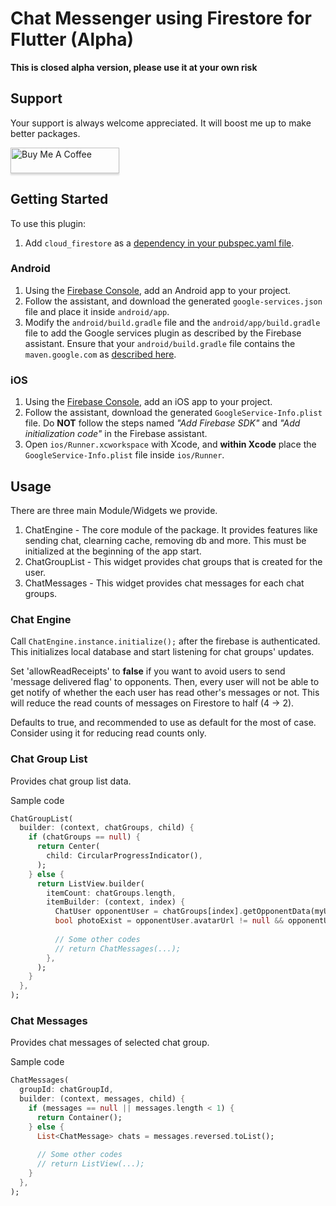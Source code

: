 # Chat Messenger using Firestore for Flutter (Alpha)

**This is closed alpha version, please use it at your own risk**

## Support
Your support is always welcome appreciated. It will boost me up to make better packages.

<a href="https://www.buymeacoffee.com/Oj17EcZ" target="_blank"><img src="https://www.buymeacoffee.com/assets/img/custom_images/orange_img.png" alt="Buy Me A Coffee" style="height: 41px !important;width: 174px !important;box-shadow: 0px 3px 2px 0px rgba(190, 190, 190, 0.5) !important;-webkit-box-shadow: 0px 3px 2px 0px rgba(190, 190, 190, 0.5) !important;" ></a>

## Getting Started

To use this plugin:

1. Add `cloud_firestore` as a [dependency in your pubspec.yaml file](https://flutter.dev/docs/development/packages-and-plugins/using-packages).

### Android

1. Using the [Firebase Console](http://console.firebase.google.com/), add an Android app to your project.
2. Follow the assistant, and download the generated `google-services.json` file and place it inside `android/app`.
3. Modify the `android/build.gradle` file and the `android/app/build.gradle` file to add the Google services plugin as described by the Firebase assistant. Ensure that your `android/build.gradle` file contains the
`maven.google.com` as [described here](https://firebase.google.com/docs/android/setup#add_the_sdk).

### iOS

1. Using the [Firebase Console](http://console.firebase.google.com/), add an iOS app to your project.
2. Follow the assistant, download the generated `GoogleService-Info.plist` file. Do **NOT** follow the steps named _"Add Firebase SDK"_ and _"Add initialization code"_ in the Firebase assistant.
3. Open `ios/Runner.xcworkspace` with Xcode, and **within Xcode** place the `GoogleService-Info.plist` file inside `ios/Runner`.

## Usage

There are three main Module/Widgets we provide.
1. ChatEngine - The core module of the package. It provides features like sending chat, clearning cache, removing db and more. 
                This must be initialized at the beginning of the app start.
2. ChatGroupList - This widget provides chat groups that is created for the user.
3. ChatMessages - This widget provides chat messages for each chat groups.

### Chat Engine

Call ```ChatEngine.instance.initialize();``` after the firebase is authenticated. 
This initializes local database and start listening for chat groups' updates.

Set 'allowReadReceipts' to **false** if you want to avoid users to send 'message delivered flag' to opponents.
Then, every user will not be able to get notify of whether the each user has read other's messages or not.
This will reduce the read counts of messages on Firestore to half (4 -> 2). 

Defaults to true, and recommended to use as default for the most of case. Consider using it for reducing read counts only.
  
### Chat Group List

Provides chat group list data.

Sample code
```dart 
ChatGroupList(
  builder: (context, chatGroups, child) {
    if (chatGroups == null) {
      return Center(
        child: CircularProgressIndicator(),
      );
    } else {
      return ListView.builder(
        itemCount: chatGroups.length,
        itemBuilder: (context, index) {
          ChatUser opponentUser = chatGroups[index].getOpponentData(myUserId);
          bool photoExist = opponentUser.avatarUrl != null && opponentUser.avatarUrl.length > 0;
          
          // Some other codes
          // return ChatMessages(...);
        },
      );
    }
  },
);
```

### Chat Messages

Provides chat messages of selected chat group.

Sample code
```dart
ChatMessages(
  groupId: chatGroupId,
  builder: (context, messages, child) {
    if (messages == null || messages.length < 1) {
      return Container();
    } else {
      List<ChatMessage> chats = messages.reversed.toList();
      
      // Some other codes
      // return ListView(...);
    }
  },
);
```
